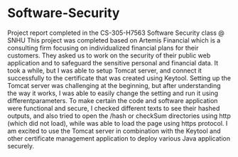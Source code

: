 # Software-Security
Project report completed in the CS-305-H7563 Software Security class @ SNHU
This project was completed based on Artemis Financial which is a consulting firm focusing on individualized financial plans for their customers. They asked us to work on the security of their public web application and to safeguard the sensitive personal and financial data.
It took a while, but I was able to setup Tomcat server, and connect it successfully to the certificate that was created using Keytool.
Setting up the Tomcat server was challenging at the beginning, but after understanding the way it works, I was able to easily change the setting and run it using differentparameters.
To make certain the code and software application were functional and secure, I checked different texts to see their hashed outputs, and also tried to open the /hash or checkSum directories using http (which did not load), while was able to load the page using https protocol.
I am excited to use the Tomcat server in combination with the Keytool and other certificate management application to deploy various Java application securely.
